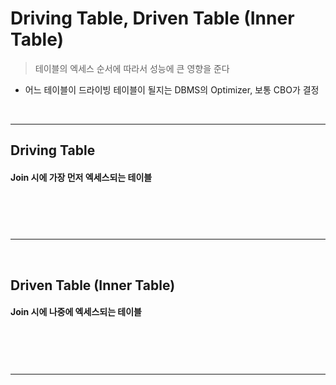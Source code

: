 # Driving Table, Driven Table (Inner Table)
> 테이블의 엑세스 순서에 따라서 성능에 큰 영향을 준다
* 어느 테이블이 드라이빙 테이블이 될지는 DBMS의 Optimizer, 보통 CBO가 결정

<br>
<hr>

## Driving Table
#### Join 시에 가장 먼저 엑세스되는 테이블

<br>

### 

<br>
<hr>
<br>

## Driven Table (Inner Table)
#### Join 시에 나중에 엑세스되는 테이블

<br>

### 

<br>
<hr>
<br>
